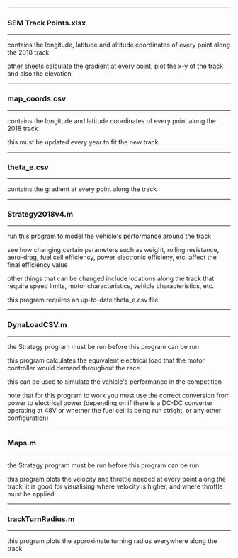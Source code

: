 ********
### SEM Track Points.xlsx ###
********

contains the longitude, latitude and altitude coordinates of every point along the 2018 track

other sheets calculate the gradient at every point, plot the x-y of the track and also the elevation

********
### map_coords.csv ###
********

contains the longitude and latitude coordinates of every point along the 2018 track

this must be updated every year to fit the new track

********
### theta_e.csv ###
********

contains the gradient at every point along the track

********
### Strategy2018v4.m ###
********

run this program to model the vehicle's performance around the track

see how changing certain parameters such as weight, rolling resistance, aero-drag, fuel cell efficiency, power electronic efficieny, etc. affect the final efficiency value

other things that can be changed include locations along the track that require speed limits, motor characteristics, vehicle characteristics, etc.

this program requires an up-to-date theta_e.csv file

********
### DynaLoadCSV.m ###
********

the Strategy program must be run before this program can be run

this program calculates the equivalent electrical load that the motor controller would demand throughout the race

this can be used to simulate the vehicle's performance in the competition

note that for this program to work you must use the correct conversion from power to electrical power (depending on if there is a DC-DC converter operating at 48V or whether the fuel cell is being run stright, or any other configuration)

********
### Maps.m ###
********

the Strategy program must be run before this program can be run

this program plots the velocity and throttle needed at every point along the track, it is good for visualising where velocity is higher, and where throttle must be applied

********
### trackTurnRadius.m ###
********

this program plots the approximate turning radius everywhere along the track